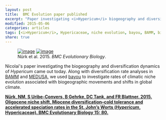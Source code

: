 ```yaml
---
layout: post
title:  BMC Evolution paper published
excerpt: "Paper investigating <i>Hypericum</i> biogeography and diversification published this week"
modified: 2015-05-06
categories: articles
tags: [<i>Hypericum</i>, Hypericaceae, niche evolution, bayou, BAMM, biogeography, diversification, Simon Uribe-Convers, Nicolai Nürk]
share: true
---
```

<figure class="half">
	<a href="{{ site.url }}/images/Nurk_BMC_evol.tiff"><img src="{{ site.url }}/images/Nurk_BMC_evol.tiff" alt="image"></a>
	<a href="{{ site.url }}/images/Hypericum_fig.tiff"><img src="{{ site.url }}/images/Hypericum_fig.tiff" alt="image"></a>
	<figcaption>Nürk et al. 2015. <i>BMC Evolutionary Biology</i>.</figcaption>
</figure>

Nicolai's paper investigating the biogeography and diversification dynamics of <i>Hypericum</i> came out today. Along with diversification rate analyses in [BAMM](http://bamm-project.org) and [MEDUSA](http://www.pnas.org/content/106/32/13410.long), we used [bayou](http://sysbio.oxfordjournals.org/content/63/6/902) to investigate rates of climatic niche evolution associated with biogeographic movements and shifts in global climate. 

[**Nürk, NM, S Uribe-Convers, B Gehrke, DC Tank, and FR Blattner. 2015. Oligocene niche shift, Miocene diversification–cold tolerance and accelerated speciation rates in the St. John’s Worts (<i>Hypericum</i>, Hypericaceae). BMC Evolutionary Biology 15: 80.**](http://bmcevolbiol.biomedcentral.com/articles/10.1186/s12862-015-0359-4)
